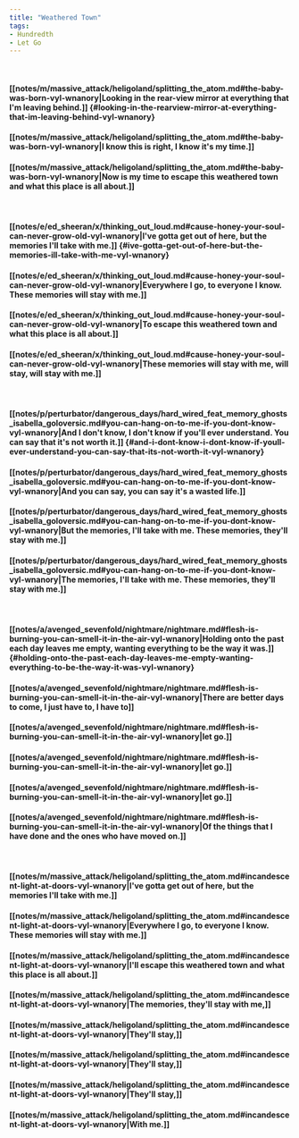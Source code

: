 ```yaml
---
title: "Weathered Town"
tags:
- Hundredth
- Let Go
---
```

&nbsp;
#### [[notes/m/massive_attack/heligoland/splitting_the_atom.md#the-baby-was-born-vyl-wnanory|Looking in the rear-view mirror at everything that I'm leaving behind.]] {#looking-in-the-rearview-mirror-at-everything-that-im-leaving-behind-vyl-wnanory}
#### [[notes/m/massive_attack/heligoland/splitting_the_atom.md#the-baby-was-born-vyl-wnanory|I know this is right, I know it's my time.]]
#### [[notes/m/massive_attack/heligoland/splitting_the_atom.md#the-baby-was-born-vyl-wnanory|Now is my time to escape this weathered town and what this place is all about.]]
&nbsp;
#### [[notes/e/ed_sheeran/x/thinking_out_loud.md#cause-honey-your-soul-can-never-grow-old-vyl-wnanory|I've gotta get out of here, but the memories I'll take with me.]] {#ive-gotta-get-out-of-here-but-the-memories-ill-take-with-me-vyl-wnanory}
#### [[notes/e/ed_sheeran/x/thinking_out_loud.md#cause-honey-your-soul-can-never-grow-old-vyl-wnanory|Everywhere I go, to everyone I know. These memories will stay with me.]]
#### [[notes/e/ed_sheeran/x/thinking_out_loud.md#cause-honey-your-soul-can-never-grow-old-vyl-wnanory|To escape this weathered town and what this place is all about.]]
#### [[notes/e/ed_sheeran/x/thinking_out_loud.md#cause-honey-your-soul-can-never-grow-old-vyl-wnanory|These memories will stay with me, will stay, will stay with me.]]
&nbsp;
#### [[notes/p/perturbator/dangerous_days/hard_wired_feat_memory_ghosts_isabella_goloversic.md#you-can-hang-on-to-me-if-you-dont-know-vyl-wnanory|And I don't know, I don't know if you'll ever understand. You can say that it's not worth it.]] {#and-i-dont-know-i-dont-know-if-youll-ever-understand-you-can-say-that-its-not-worth-it-vyl-wnanory}
#### [[notes/p/perturbator/dangerous_days/hard_wired_feat_memory_ghosts_isabella_goloversic.md#you-can-hang-on-to-me-if-you-dont-know-vyl-wnanory|And you can say, you can say it's a wasted life.]]
#### [[notes/p/perturbator/dangerous_days/hard_wired_feat_memory_ghosts_isabella_goloversic.md#you-can-hang-on-to-me-if-you-dont-know-vyl-wnanory|But the memories, I'll take with me. These memories, they'll stay with me.]]
#### [[notes/p/perturbator/dangerous_days/hard_wired_feat_memory_ghosts_isabella_goloversic.md#you-can-hang-on-to-me-if-you-dont-know-vyl-wnanory|The memories, I'll take with me. These memories, they'll stay with me.]]
&nbsp;
#### [[notes/a/avenged_sevenfold/nightmare/nightmare.md#flesh-is-burning-you-can-smell-it-in-the-air-vyl-wnanory|Holding onto the past each day leaves me empty, wanting everything to be the way it was.]] {#holding-onto-the-past-each-day-leaves-me-empty-wanting-everything-to-be-the-way-it-was-vyl-wnanory}
#### [[notes/a/avenged_sevenfold/nightmare/nightmare.md#flesh-is-burning-you-can-smell-it-in-the-air-vyl-wnanory|There are better days to come, I just have to, I have to]]
#### [[notes/a/avenged_sevenfold/nightmare/nightmare.md#flesh-is-burning-you-can-smell-it-in-the-air-vyl-wnanory|let go.]]
#### [[notes/a/avenged_sevenfold/nightmare/nightmare.md#flesh-is-burning-you-can-smell-it-in-the-air-vyl-wnanory|let go.]]
#### [[notes/a/avenged_sevenfold/nightmare/nightmare.md#flesh-is-burning-you-can-smell-it-in-the-air-vyl-wnanory|let go.]]
#### [[notes/a/avenged_sevenfold/nightmare/nightmare.md#flesh-is-burning-you-can-smell-it-in-the-air-vyl-wnanory|Of the things that I have done and the ones who have moved on.]]
&nbsp;
#### [[notes/m/massive_attack/heligoland/splitting_the_atom.md#incandescent-light-at-doors-vyl-wnanory|I've gotta get out of here, but the memories I'll take with me.]]
#### [[notes/m/massive_attack/heligoland/splitting_the_atom.md#incandescent-light-at-doors-vyl-wnanory|Everywhere I go, to everyone I know. These memories will stay with me.]]
#### [[notes/m/massive_attack/heligoland/splitting_the_atom.md#incandescent-light-at-doors-vyl-wnanory|I'll escape this weathered town and what this place is all about.]]
#### [[notes/m/massive_attack/heligoland/splitting_the_atom.md#incandescent-light-at-doors-vyl-wnanory|The memories, they'll stay with me,]]
#### [[notes/m/massive_attack/heligoland/splitting_the_atom.md#incandescent-light-at-doors-vyl-wnanory|They'll stay,]]
#### [[notes/m/massive_attack/heligoland/splitting_the_atom.md#incandescent-light-at-doors-vyl-wnanory|They'll stay,]]
#### [[notes/m/massive_attack/heligoland/splitting_the_atom.md#incandescent-light-at-doors-vyl-wnanory|They'll stay,]]
#### [[notes/m/massive_attack/heligoland/splitting_the_atom.md#incandescent-light-at-doors-vyl-wnanory|With me.]]
